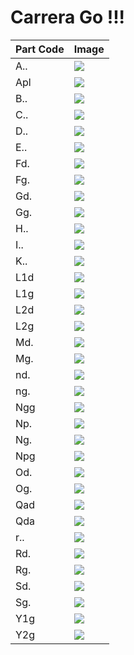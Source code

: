# Carrera Go !!!

| Part Code | Image |
|---|---|
| A.. | ![](img/a_u.png) |
| Apl | ![](img/apl_u.png) |
| B.. | ![](img/b_u.png) |
| C.. | ![](img/c_u.png) |
| D.. | ![](img/d_u.png) |
| E.. | ![](img/e_u.png) |
| Fd. | ![](img/f_u_d.png) |
| Fg. | ![](img/f_u_g.png) |
| Gd. | ![](img/g_u_d.png) |
| Gg. | ![](img/g_u_g.png) |
| H.. | ![](img/h_u.png) |
| I.. | ![](img/i_u.png) |
| K.. | ![](img/k_u.png) |
| L1d | ![](img/l_u_1d.png)|
| L1g | ![](img/l_u_1g.png)|
| L2d | ![](img/l_u_2d.png)|
| L2g | ![](img/l_u_2g.png)|
| Md. | ![](img/m_u_d.png) |
| Mg. | ![](img/m_u_g.png) |
| nd. | ![](img/n_l_d.png) |
| ng. | ![](img/n_l_g.png) |
| Ngg | ![](img/n_u.png) |
| Np. | ![](img/n_u_0.png) |
| Ng. | ![](img/n_u.png) |
| Npg | ![](img/n_u_0.png) |
| Od. | ![](img/o_u_d.png) |
| Og. | ![](img/o_u_g.png) |
| Qad | ![](img/qad_u.png) |
| Qda | ![](img/qda_u.png) |
| r.. | ![](img/r_l.png) |
| Rd. | ![](img/r_u_d.png) |
| Rg. | ![](img/r_u_g.png) |
| Sd. | ![](img/sd_u.png) |
| Sg. | ![](img/sg_u.png) |
| Y1g | ![](img/y1_u_g.png) |
| Y2g | ![](img/y2_u_g.png) |
